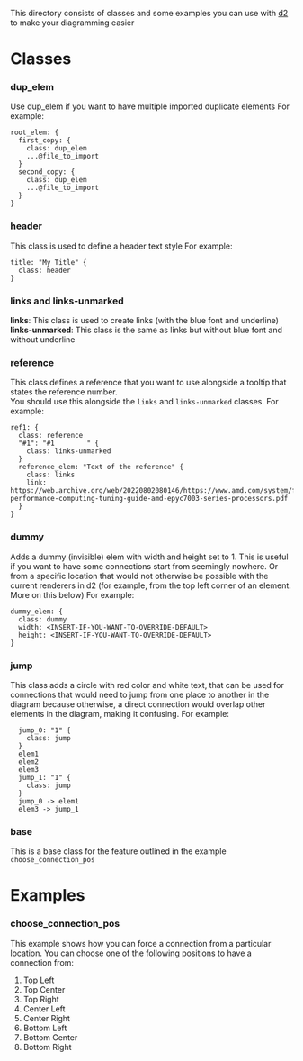This directory consists of classes and some examples you can use with [d2](https://d2lang.com) to make your diagramming
easier

# Classes

### dup_elem

Use dup_elem if you want to have multiple imported duplicate elements
For example:

```
root_elem: {
  first_copy: {
    class: dup_elem
    ...@file_to_import
  }
  second_copy: {
    class: dup_elem
    ...@file_to_import
  }
}
```

### header

This class is used to define a header text style
For example:

```
title: "My Title" {
  class: header
}
```

### links and links-unmarked

**links**: This class is used to create links (with the blue font and underline)
**links-unmarked**: This class is the same as links but without blue font and without underline

### reference

This class defines a reference that you want to use alongside a tooltip that states the reference number.  
You should use this alongside the `links` and `links-unmarked` classes.
For example:

```
ref1: {
  class: reference
  "#1": "#1        " {
    class: links-unmarked
  }
  reference_elem: "Text of the reference" {
    class: links
    link: https://web.archive.org/web/20220802080146/https://www.amd.com/system/files/documents/high-performance-computing-tuning-guide-amd-epyc7003-series-processors.pdf
  }
}
```

### dummy

Adds a dummy (invisible) elem with width and height set to 1. This is useful if you want to have some connections start
from
seemingly nowhere. Or from a specific location that would not otherwise be possible with the current renderers in d2
(for example, from the top left corner of an element. More on this below)
For example:

```
dummy_elem: {
  class: dummy
  width: <INSERT-IF-YOU-WANT-TO-OVERRIDE-DEFAULT>
  height: <INSERT-IF-YOU-WANT-TO-OVERRIDE-DEFAULT>
}
```

### jump

This class adds a circle with red color and white text, that can be used for connections that would need to jump from
one place to another in the diagram because otherwise, a direct connection would overlap other elements in the diagram,
making it confusing. For example:

```
  jump_0: "1" {
    class: jump
  }
  elem1
  elem2
  elem3
  jump_1: "1" {
    class: jump
  }
  jump_0 -> elem1
  elem3 -> jump_1
```

### base

This is a base class for the feature outlined in the example `choose_connection_pos`

# Examples

### choose_connection_pos

This example shows how you can force a connection from a particular location. You can choose one of the following
positions to have a connection from:
1. Top Left
2. Top Center
3. Top Right
4. Center Left
5. Center Right
6. Bottom Left
7. Bottom Center
8. Bottom Right
